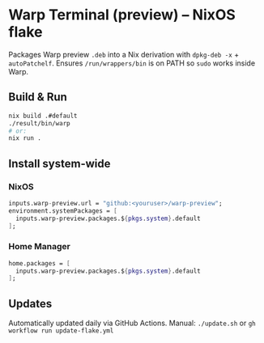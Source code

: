 # Warp Terminal (preview) – NixOS flake

Packages Warp preview `.deb` into a Nix derivation with `dpkg-deb -x` + `autoPatchelf`.
Ensures `/run/wrappers/bin` is on PATH so `sudo` works inside Warp.

## Build & Run
```bash
nix build .#default
./result/bin/warp
# or:
nix run .
```

## Install system-wide

### NixOS

```nix
inputs.warp-preview.url = "github:<youruser>/warp-preview";
environment.systemPackages = [
  inputs.warp-preview.packages.${pkgs.system}.default
];
```

### Home Manager

```nix
home.packages = [
  inputs.warp-preview.packages.${pkgs.system}.default
];
```

## Updates

Automatically updated daily via GitHub Actions. Manual: `./update.sh` or `gh workflow run update-flake.yml`
